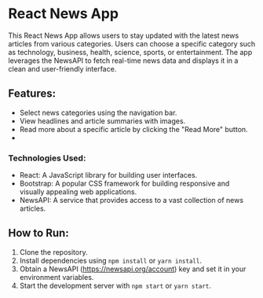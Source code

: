 # React News App

This React News App allows users to stay updated with the latest news articles from various categories. Users can choose a specific category such as technology, business, health, science, sports, or entertainment. The app leverages the NewsAPI to fetch real-time news data and displays it in a clean and user-friendly interface.

## Features:
- Select news categories using the navigation bar.
- View headlines and article summaries with images.
- Read more about a specific article by clicking the "Read More" button.
- 
### Technologies Used:
- React: A JavaScript library for building user interfaces.
- Bootstrap: A popular CSS framework for building responsive and visually appealing web applications.
- NewsAPI: A service that provides access to a vast collection of news articles.

## How to Run:
1. Clone the repository.
2. Install dependencies using `npm install` or `yarn install`.
3. Obtain a NewsAPI (https://newsapi.org/account) key and set it in your environment variables.
4. Start the development server with `npm start` or `yarn start`.

